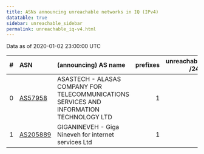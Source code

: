 ```yaml
---
title: ASNs announcing unreachable networks in IQ (IPv4)
datatable: true
sidebar: unreachable_sidebar
permalink: unreachable_iq-v4.html
---
```


Data as of 2020-01-02 23:00:00 UTC


<div class="datatable-begin"></div>

|   # | ASN                                      | (announcing) AS name                                                                     |   prefixes |   unreachable /24s |
|----:|:-----------------------------------------|:-----------------------------------------------------------------------------------------|-----------:|-------------------:|
|   0 | [AS57958](unreachable_AS57958-v4.html)   | ASASTECH - ALASAS COMPANY FOR TELECOMMUNICATIONS SERVICES AND INFORMATION TECHNOLOGY LTD |          1 |                  4 |
|   1 | [AS205889](unreachable_AS205889-v4.html) | GIGANINEVEH - Giga Nineveh for internet services Ltd                                     |          1 |                  1 |

<div class="datatable-end"></div>